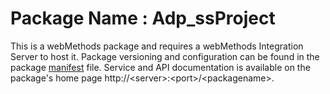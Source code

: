 # Package Name : Adp_ssProject
This is a webMethods package and requires a webMethods Integration Server to host it. Package versioning and configuration can be found in the package [manifest](./Adp_ssProject/manifest.v3) file. Service and API documentation is available on the package's home page http://&lt;server&gt;:&lt;port&gt;/&lt;packagename>.